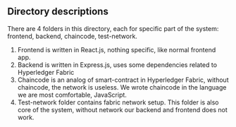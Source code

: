 
## Directory descriptions

There are 4 folders in this directory, each for specific part of the system: frontend, backend, chaincode, test-network. 
1) Frontend is written in React.js, nothing specific, like normal frontend app.
2) Backend is written in Express.js, uses some dependencies related to Hyperledger Fabric
3) Chaincode is an analog of smart-contract in Hyperledger Fabric, without chaincode, the network is useless. We wrote chaincode in the language we are most comfortable, JavaScript.
4) Test-network folder contains fabric network setup. This folder is also core of the system, without network our backend and frontend does not work.
